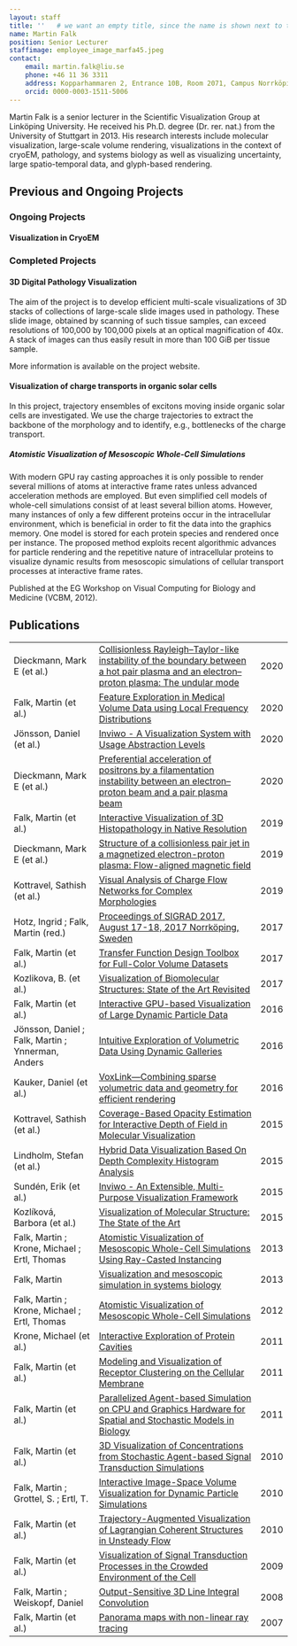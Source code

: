 ```yaml
---
layout: staff
title: ''   # we want an empty title, since the name is shown next to the image
name: Martin Falk
position: Senior Lecturer
staffimage: employee_image_marfa45.jpeg
contact:
    email: martin.falk@liu.se
    phone: +46 11 36 3311
    address: Kopparhammaren 2, Entrance 10B, Room 2071, Campus Norrköping
    orcid: 0000-0003-1511-5006
---
```


Martin Falk is a senior lecturer in the Scientific Visualization Group at Linköping University. He received his Ph.D. degree (Dr. rer. nat.) from the University of Stuttgart in 2013. His research interests include molecular visualization, large-scale volume rendering, visualizations in the context of cryoEM, pathology, and systems biology as well as visualizing uncertainty, large spatio-temporal data, and glyph-based rendering.


## Previous and Ongoing Projects

### Ongoing Projects

<h4>Visualization in CryoEM</h4>

### Completed Projects

<h4>3D Digital Pathology Visualization</h4>

The aim of the project is to develop efficient multi-scale visualizations of 3D stacks of collections of large-scale slide images used in pathology. These slide image, obtained by scanning of such tissue samples, can exceed resolutions of 100,000 by 100,000 pixels at an optical magnification of 40x. A stack of images can thus easily result in more than 100 GiB per tissue sample.

More information is available on the project website.

<h4>Visualization of charge transports in organic solar cells</h4>

In this project, trajectory ensembles of excitons moving inside organic solar cells are investigated. We use the charge trajectories to extract the backbone of the morphology and to identify, e.g., bottlenecks of the charge transport.

<h5>Atomistic Visualization of Mesoscopic Whole-Cell Simulations</h5>

With modern GPU ray casting approaches it is only possible to render several millions of atoms at interactive frame rates unless advanced acceleration methods are employed. But even simplified cell models of whole-cell simulations consist of at least several billion atoms. However, many instances of only a few different proteins occur in the intracellular environment, which is beneficial in order to fit the data into the graphics memory. One model is stored for each protein species and rendered once per instance. The proposed method exploits recent algorithmic advances for particle rendering and the repetitive nature of intracellular proteins to visualize dynamic results from mesoscopic simulations of cellular transport processes at interactive frame rates.

Published at the EG Workshop on Visual Computing for Biology and Medicine (VCBM, 2012).


## Publications

<!-- <embed src='https://www.diva-portal.org/smash/export.jsf?format=table&addFilename=true&aq=[[{"personId":"marfa45"}]]&aqe=[]&aq2=[[]]&onlyFullText=false&noOfRows=50&sortOrder=dateIssued_sort_desc&sortOrder2=title_sort_asc' width="100%"> -->
<table class="divaTable"><tr>
   <td>Dieckmann, Mark E (et al.)</td>
   <td>
      <a href="http://urn.kb.se/resolve?urn=urn:nbn:se:liu:diva-171119">Collisionless Rayleigh–Taylor-like instability of the boundary between a hot pair plasma and an electron–proton plasma: The undular mode</a>
   </td>
   <td>2020</td>
</tr><tr>
   <td>Falk, Martin (et al.)</td>
   <td>
      <a href="http://urn.kb.se/resolve?urn=urn:nbn:se:liu:diva-170755">Feature Exploration in Medical Volume Data using Local Frequency Distributions</a>
   </td>
   <td>2020</td>
</tr><tr>
   <td>Jönsson, Daniel (et al.)</td>
   <td>
      <a href="http://urn.kb.se/resolve?urn=urn:nbn:se:liu:diva-160860">Inviwo - A Visualization System with Usage Abstraction Levels</a>
   </td>
   <td>2020</td>
</tr><tr>
   <td>Dieckmann, Mark E (et al.)</td>
   <td>
      <a href="http://urn.kb.se/resolve?urn=urn:nbn:se:liu:diva-171757">Preferential acceleration of positrons by a filamentation instability between an electron–proton beam and a pair plasma beam</a>
   </td>
   <td>2020</td>
</tr><tr>
   <td>Falk, Martin (et al.)</td>
   <td>
      <a href="http://urn.kb.se/resolve?urn=urn:nbn:se:liu:diva-150420">Interactive Visualization of 3D Histopathology in Native Resolution</a>
   </td>
   <td>2019</td>
</tr><tr>
   <td>Dieckmann, Mark E (et al.)</td>
   <td>
      <a href="http://urn.kb.se/resolve?urn=urn:nbn:se:liu:diva-164075">Structure of a collisionless pair jet in a magnetized electron-proton plasma: Flow-aligned magnetic field</a>
   </td>
   <td>2019</td>
</tr><tr>
   <td>Kottravel, Sathish (et al.)</td>
   <td>
      <a href="http://urn.kb.se/resolve?urn=urn:nbn:se:liu:diva-160177">Visual Analysis of Charge Flow Networks for Complex Morphologies</a>
   </td>
   <td>2019</td>
</tr><tr>
   <td>Hotz, Ingrid ; Falk, Martin (red.)</td>
   <td>
      <a href="http://urn.kb.se/resolve?urn=urn:nbn:se:liu:diva-143255">Proceedings of SIGRAD 2017, August 17-18, 2017 Norrköping, Sweden</a>
   </td>
   <td>2017</td>
</tr><tr>
   <td>Falk, Martin (et al.)</td>
   <td>
      <a href="http://urn.kb.se/resolve?urn=urn:nbn:se:liu:diva-134851">Transfer Function Design Toolbox for Full-Color Volume Datasets</a>
   </td>
   <td>2017</td>
</tr><tr>
   <td>Kozlikova, B. (et al.)</td>
   <td>
      <a href="http://urn.kb.se/resolve?urn=urn:nbn:se:liu:diva-143916">Visualization of Biomolecular Structures: State of the Art Revisited</a>
   </td>
   <td>2017</td>
</tr><tr>
   <td>Falk, Martin (et al.)</td>
   <td>
      <a href="http://urn.kb.se/resolve?urn=urn:nbn:se:liu:diva-131793">Interactive GPU-based Visualization of Large Dynamic Particle Data</a>
   </td>
   <td>2016</td>
</tr><tr>
   <td>Jönsson, Daniel ; Falk, Martin ; Ynnerman, Anders</td>
   <td>
      <a href="http://urn.kb.se/resolve?urn=urn:nbn:se:liu:diva-123054">Intuitive Exploration of Volumetric Data Using Dynamic Galleries</a>
   </td>
   <td>2016</td>
</tr><tr>
   <td>Kauker, Daniel (et al.)</td>
   <td>
      <a href="http://urn.kb.se/resolve?urn=urn:nbn:se:liu:diva-128005">VoxLink—Combining sparse volumetric data and geometry for efficient rendering</a>
   </td>
   <td>2016</td>
</tr><tr>
   <td>Kottravel, Sathish (et al.)</td>
   <td>
      <a href="http://urn.kb.se/resolve?urn=urn:nbn:se:liu:diva-128013">Coverage-Based Opacity Estimation for Interactive Depth of Field in Molecular Visualization</a>
   </td>
   <td>2015</td>
</tr><tr>
   <td>Lindholm, Stefan (et al.)</td>
   <td>
      <a href="http://urn.kb.se/resolve?urn=urn:nbn:se:liu:diva-110238">Hybrid Data Visualization Based On Depth Complexity Histogram Analysis</a>
   </td>
   <td>2015</td>
</tr><tr>
   <td>Sundén, Erik (et al.)</td>
   <td>
      <a href="http://urn.kb.se/resolve?urn=urn:nbn:se:liu:diva-131241">Inviwo - An Extensible, Multi-Purpose Visualization Framework</a>
   </td>
   <td>2015</td>
</tr><tr>
   <td>Kozlíková, Barbora (et al.)</td>
   <td>
      <a href="http://urn.kb.se/resolve?urn=urn:nbn:se:liu:diva-128012">Visualization of Molecular Structure: The State of the Art</a>
   </td>
   <td>2015</td>
</tr><tr>
   <td>Falk, Martin ; Krone, Michael ; Ertl, Thomas</td>
   <td>
      <a href="http://urn.kb.se/resolve?urn=urn:nbn:se:liu:diva-143707">Atomistic Visualization of Mesoscopic Whole-Cell Simulations Using Ray-Casted Instancing</a>
   </td>
   <td>2013</td>
</tr><tr>
   <td>Falk, Martin</td>
   <td>
      <a href="http://urn.kb.se/resolve?urn=urn:nbn:se:liu:diva-143709">Visualization and mesoscopic simulation in systems biology</a>
   </td>
   <td>2013</td>
</tr><tr>
   <td>Falk, Martin ; Krone, Michael ; Ertl, Thomas</td>
   <td>
      <a href="http://urn.kb.se/resolve?urn=urn:nbn:se:liu:diva-143705">Atomistic Visualization of Mesoscopic Whole-Cell Simulations</a>
   </td>
   <td>2012</td>
</tr><tr>
   <td>Krone, Michael (et al.)</td>
   <td>
      <a href="http://urn.kb.se/resolve?urn=urn:nbn:se:liu:diva-143706">Interactive Exploration of Protein Cavities</a>
   </td>
   <td>2011</td>
</tr><tr>
   <td>Falk, Martin (et al.)</td>
   <td>
      <a href="http://urn.kb.se/resolve?urn=urn:nbn:se:liu:diva-143704">Modeling and Visualization of Receptor Clustering on the Cellular Membrane</a>
   </td>
   <td>2011</td>
</tr><tr>
   <td>Falk, Martin (et al.)</td>
   <td>
      <a href="http://urn.kb.se/resolve?urn=urn:nbn:se:liu:diva-143703">Parallelized Agent-based Simulation on CPU and Graphics Hardware for Spatial and Stochastic Models in Biology</a>
   </td>
   <td>2011</td>
</tr><tr>
   <td>Falk, Martin (et al.)</td>
   <td>
      <a href="http://urn.kb.se/resolve?urn=urn:nbn:se:liu:diva-143700">3D Visualization of Concentrations from Stochastic Agent-based Signal Transduction Simulations</a>
   </td>
   <td>2010</td>
</tr><tr>
   <td>Falk, Martin ; Grottel, S. ; Ertl, T.</td>
   <td>
      <a href="http://urn.kb.se/resolve?urn=urn:nbn:se:liu:diva-143701">Interactive Image-Space Volume Visualization for Dynamic Particle Simulations</a>
   </td>
   <td>2010</td>
</tr><tr>
   <td>Falk, Martin (et al.)</td>
   <td>
      <a href="http://urn.kb.se/resolve?urn=urn:nbn:se:liu:diva-143702">Trajectory-Augmented Visualization of Lagrangian Coherent Structures in Unsteady Flow</a>
   </td>
   <td>2010</td>
</tr><tr>
   <td>Falk, Martin (et al.)</td>
   <td>
      <a href="http://urn.kb.se/resolve?urn=urn:nbn:se:liu:diva-143699">Visualization of Signal Transduction Processes in the Crowded Environment of the Cell</a>
   </td>
   <td>2009</td>
</tr><tr>
   <td>Falk, Martin ; Weiskopf, Daniel</td>
   <td>
      <a href="http://urn.kb.se/resolve?urn=urn:nbn:se:liu:diva-143698">Output-Sensitive 3D Line Integral Convolution</a>
   </td>
   <td>2008</td>
</tr><tr>
   <td>Falk, Martin (et al.)</td>
   <td>
      <a href="http://urn.kb.se/resolve?urn=urn:nbn:se:liu:diva-143697">Panorama maps with non-linear ray tracing</a>
   </td>
   <td>2007</td>
</tr></table>
